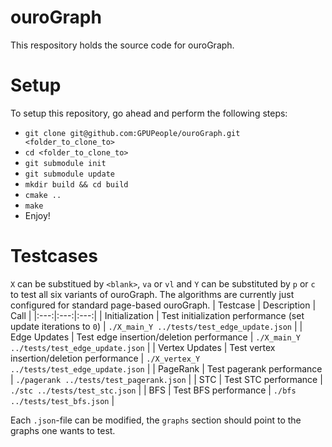 # ouroGraph
This respository holds the source code for ouroGraph.

# Setup
To setup this repository, go ahead and perform the following steps:
* `git clone git@github.com:GPUPeople/ouroGraph.git <folder_to_clone_to>`
* `cd <folder_to_clone_to>`
* `git submodule init`
* `git submodule update`
* `mkdir build && cd build`
* `cmake ..`
* `make`
* Enjoy!

# Testcases
`X` can be substitued by `<blank>`, `va` or `vl` and `Y` can be substituted by `p` or `c` to test all six variants of ouroGraph. The algorithms are currently just configured for standard page-based ouroGraph.
| Testcase | Description | Call |
|:---:|:---:|:---:|
| Initialization | Test initialization performance (set update iterations to `0`) 	| `./X_main_Y ../tests/test_edge_update.json` |
| Edge Updates | Test edge insertion/deletion performance	| `./X_main_Y ../tests/test_edge_update.json` |
| Vertex Updates | Test vertex insertion/deletion performance	| `./X_vertex_Y ../tests/test_edge_update.json` |
| PageRank | Test pagerank performance	| `./pagerank ../tests/test_pagerank.json` |
| STC | Test STC performance	| `./stc ../tests/test_stc.json` |
| BFS | Test BFS performance	| `./bfs ../tests/test_bfs.json` |

Each `.json`-file can be modified, the `graphs` section should point to the graphs one wants to test.